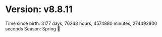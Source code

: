 # Version: v8.8.11
Time since birth: 3177 days, 76248 hours, 4574880 minutes, 274492800 seconds
Season: Spring 🌸
